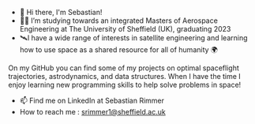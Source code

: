 - 👋 Hi there, I'm Sebastian! 
-  🧑‍🎓 I’m studying towards an integrated Masters of Aerospace Engineering at The University of Sheffield (UK), graduating 2023
- 🛰️I have a wide range of interests in satellite engineering and learning how to use space as a shared resource for all of humanity 🌍

On my GitHub you can find some of my projects on optimal spaceflight trajectories, astrodynamics, and data structures. When I have the time I enjoy learning new programming skills to help solve problems in space! 

- 📫 Find me on LinkedIn at Sebastian Rimmer
- How to reach me : srimmer1@sheffield.ac.uk

<!---
seb-rimmer/seb-rimmer is a ✨ special ✨ repository because its `README.md` (this file) appears on your GitHub profile.
You can click the Preview link to take a look at your changes.
--->
